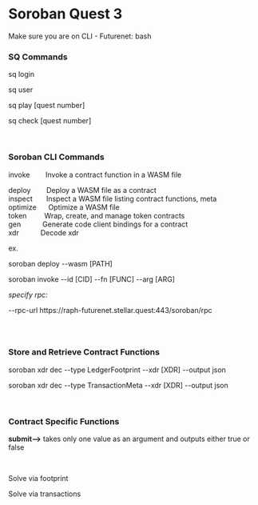 <h1>Soroban Quest 3</h1><p>Make sure you are on CLI - Futurenet: bash</p><h3><strong>SQ Commands</strong></h3><p>sq login</p><p>sq user</p><p>sq play [quest number]</p><p>sq check [quest number]</p><p>&nbsp;</p><h3><strong>Soroban CLI Commands</strong></h3><p>invoke &nbsp; &nbsp; &nbsp; &nbsp;Invoke a contract function in a WASM file</p><p>deploy &nbsp; &nbsp; &nbsp; &nbsp;Deploy a WASM file as a contract<br>inspect &nbsp; &nbsp; &nbsp; Inspect a WASM file listing contract functions, meta<br>optimize &nbsp; &nbsp; &nbsp;Optimize a WASM file<br>token &nbsp; &nbsp; &nbsp; &nbsp; Wrap, create, and manage token contracts<br>gen &nbsp; &nbsp; &nbsp; &nbsp; &nbsp; Generate code client bindings for a contract<br>xdr &nbsp; &nbsp; &nbsp; &nbsp; &nbsp; Decode xdr</p><p>ex.</p><p>soroban deploy --wasm&nbsp;[PATH]</p><p>soroban invoke --id [CID] --fn [FUNC] --arg [ARG]</p><p><i>specify rpc:</i></p><p>--rpc-url https://raph-futurenet.stellar.quest:443/soroban/rpc</p><h3>&nbsp;</h3><h3><strong>Store and Retrieve Contract Functions</strong></h3><p>soroban xdr dec --type LedgerFootprint --xdr [XDR] --output json&nbsp;</p><p>soroban xdr dec --type TransactionMeta --xdr [XDR] --output json &nbsp;</p><p>&nbsp;</p><h3><strong>Contract Specific Functions&nbsp;</strong></h3><p><strong>submit--&gt;</strong> takes only one value as an argument and outputs either true or false</p><p>&nbsp;</p><p>Solve via footprint</p><p>Solve via transactions</p><p>&nbsp;</p>
